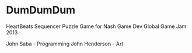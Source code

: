DumDumDum
=========

HeartBeats Sequencer Puzzle Game for Nash Game Dev Global Game Jam 2013

John Saba - Programming
John Henderson - Art